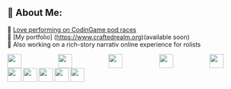 ## 💫 About Me:
👯 [Love performing on CodinGame pod races](https://www.codingame.com/profile/8be7f781541e65d54e00debef38547c90199255)<br>
🔭 [My portfolio] (https://www.craftedrealm.org)(available soon)<br>
🌱 Also working on a rich-story narrativ online experience for rolists<br>

<div style="display: flex; justify-content: space-between;">
  <img src="https://api.iconify.design/skill-icons:html.svg?color=%23888888" width="32" height="32" style="margin-right: 10px;">
  <img src="https://api.iconify.design/skill-icons:css.svg?color=%23888888" width="32" height="32" style="margin-right: 10px;">
  <img src="https://api.iconify.design/skill-icons:javascript.svg?color=%23888888" width="32" height="32" style="margin-right: 10px;">
  <img src="https://api.iconify.design/skill-icons:heroku.svg?color=%23888888" width="32" height="32" style="margin-right: 10px;">
  <img src="https://api.iconify.design/skill-icons:figma-dark.svg?color=%23888888" width="32" height="32" style="margin-right: 10px;">
</div>


<img src="https://api.iconify.design/skill-icons:html.svg?color=%23888888" width="32" height="32">
<img src="https://api.iconify.design/skill-icons:html.svg?color=%23888888" width="32" height="32">
<img src="https://api.iconify.design/skill-icons:html.svg?color=%23888888" width="32" height="32">
<img src="https://api.iconify.design/skill-icons:html.svg?color=%23888888" width="32" height="32">
<img src="https://api.iconify.design/skill-icons:html.svg?color=%23888888" width="32" height="32">
